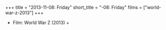 +++
title = "2013-11-08: Friday"
short_title = "-08: Friday"
films = ["world-war-z-2013"]
+++


* Film: World War Z (2013) +
